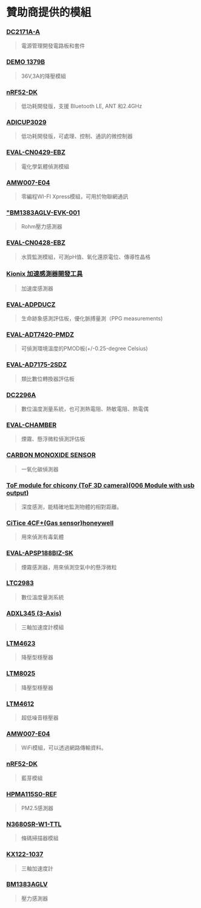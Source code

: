 # 贊助商提供的模組
### [DC2171A-A ](https://www.arrow.com/zh-cn/products/dc2171a-a/analog-devices)
> 電源管理開發電路板和套件
### [DEMO 1379B](http://static6.arrow.com/aropdfconversion/6317c62d7b9ab8e4bd0386da6eaae98bb10169f/dc1379ba.pdf)
> 36V,3A的降壓模組
### [nRF52-DK](https://www.arrow.com/zh-cn/products/nrf52-dk/nordic-semiconductor)
> 低功耗開發版，支援 Bluetooth LE, ANT 和2.4GHz 
### [ADICUP3029](https://www.arrow.com/zh-cn/products/eval-adicup3029/analog-devices)
> 低功耗開發版，可處理、控制、通訊的微控制器
### [EVAL-CN0429-EBZ](https://www.arrow.com/zh-cn/products/eval-cn0429-ebz/analog-devices)
> 電化學氣體偵測模組
### [AMW007-E04](https://www.arrow.com/zh-cn/products/amw007-e04/silicon-labs)
> 零編程WI-FI Xpress模組，可用於物聯網通訊
### ["BM1383AGLV-EVK-001](https://www.arrow.com/en/datasheets/9046959849/rohm-semiconductor/bm1383aglv-evk-001)
> Rohm壓力感測器
### [EVAL-CN0428-EBZ](https://www.arrow.com/zh-cn/products/eval-cn0428-ebz/analog-devices)
> 水質監測模組，可測pH值、氧化還原電位、傳導性晶格
### [Kionix 加速感測器開發工具](https://www.mouser.tw/Kionix/Embedded-Solutions/Engineering-Tools/Sensor-Development-Tools/Acceleration-Sensor-Development-Tools/Datasheets/_/N-8mwys?P=1yztoe9)
> 加速度感測器
### [EVAL-ADPDUCZ ](https://www.analog.com/media/en/technical-documentation/user-guides/eval-adpd188ggz-ug-1256.pdf)
> 生命跡象感測評估板，優化脈搏量測（PPG measurements)
### [EVAL-ADT7420-PMDZ](https://www.arrow.com/en/products/eval-adt7420-pmdz/analog-devices)
> 可偵測環境溫度的PMOD板(+/-0.25-degree Celsius)
### [EVAL-AD7175-2SDZ](https://www.analog.com/media/en/technical-documentation/user-guides/eval-ad7175-2sdz_ug-741.pdf)
> 類比數位轉換器評估板
### [DC2296A](https://www.analog.com/media/en/dsp-documentation/evaluation-kit-manuals/dc2296fa.pdf)
> 數位溫度測量系統，也可測熱電阻、熱敏電阻、熱電偶
### [EVAL-CHAMBER](https://www.mouser.tw/datasheet/2/609/EVAL_ADPD188BIZ_S2_UG_1683-1716296.pdf)
> 煙霧、懸浮微粒偵測評估板
### [CARBON MONOXIDE SENSOR](https://static6.arrow.com/aropdfconversion/660d63f9f5dc4cfdbf5d0bfc7425c39a1cf05462/pgurl_9403.pdf)
> 一氧化碳偵測器
### [ToF module for chicony (ToF 3D camera)(006 Module with usb output)](https://www.icatchtek.com/Upload/201906211700437351691.pdf)
> 深度感測，能精確地監測物體的相對距離。
### [CiTice 4CF+(Gas sensor)honeywell](https://www.honeywellanalytics.com/~/media/honeywell-analytics/documents/english/11296_gas-book_v5_0413_lr_en.pdf?la=en-gb)
> 用來偵測有毒氣體
### [EVAL-APSP188BIZ-SK](https://webinar.elecfans.com/Public/Upload/Doc/20190115/5c3d3e17e3dfc.pdf)
> 煙霧感測器，用來偵測空氣中的懸浮微粒
### [LTC2983](https://www.analog.com/media/en/technical-documentation/data-sheets/2983fc.pdf)
> 數位溫度量測系統
### [ADXL345 (3-Axis)](https://www.analog.com/media/en/technical-documentation/data-sheets/ADXL345.pdf)
> 三軸加速度計模組
### [LTM4623](https://www.analog.com/media/en/technical-documentation/data-sheets/LTM4623.pdf)
> 降壓型穩壓器
### [LTM8025](https://www.analog.com/media/en/technical-documentation/data-sheets/LTM8025.pdf)
> 降壓型穩壓器
### [LTM4612](https://www.analog.com/media/en/technical-documentation/data-sheets/4612fc.pdf)
> 超低噪音穩壓器
### [AMW007-E04](https://www.mouser.tw/pdfdocs/Silabs-AMW007-04-UG.pdf)
> WiFi模組，可以透過網路傳輸資料。
### [nRF52-DK](https://infocenter.nordicsemi.com/pdf/nRF52_DK_User_Guide_v1.2.pdf)
> 藍芽模組
### [HPMA115S0-REF](https://sensing.honeywell.com/honeywell-sensing-particulate-hpm-series-datasheet-32322550.pdf)
> PM2.5感測器
### [N3680SR-W1-TTL](https://aidc.honeywell.com/CatalogDocuments/n3680-oem-2d-imager-data-sheet-en.pdf)
> 條碼掃描器模組
### [KX122-1037](https://www.mouser.tw/datasheet/2/348/KX122_1037_Specifications_Rev_6_0-1900578.pdf)
> 三軸加速度計
### [BM1383AGLV](https://www.mouser.tw/datasheet/2/348/bm1383aglv-e-1874398.pdf)
> 壓力感測器